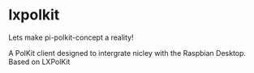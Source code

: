 # lxpolkit
Lets make pi-polkit-concept a reality!

A PolKit client designed to intergrate nicley with the Raspbian Desktop. Based on LXPolKit
